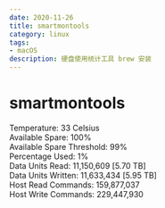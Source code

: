 ```yaml
---
date: 2020-11-26
title: smartmontools
category: linux
tags:
- macOS
description: 硬盘使用统计工具 brew 安装
---
```

# smartmontools
Temperature: 33 Celsius   
Available Spare: 100%  
Available Spare Threshold: 99%  
Percentage Used: 1%  
Data Units Read: 11,150,609 [5.70 TB]  
Data Units Written: 11,633,434 [5.95 TB]  
Host Read Commands: 159,877,037  
Host Write Commands: 229,447,930  
<Comment />

